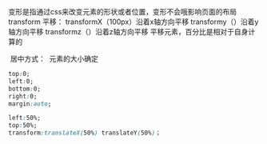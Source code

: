 变形是指通过css来改变元素的形状或者位置，变形不会哦影响页面的布局
transform
	平移：
		transformX（100px）沿着x轴方向平移
		transformy（）沿着y轴方向平移
		transformz（）沿着z轴方向平移
		平移元素，百分比是相对于自身计算的
		
		

​	居中方式：
​		元素的大小确定

```css
top:0;
left:0;
bottom:0;
right:0;
margin:auto;

```



```css
left:50%;
top:50%;
transform:translateX(50%) translateY(50%)；
```

